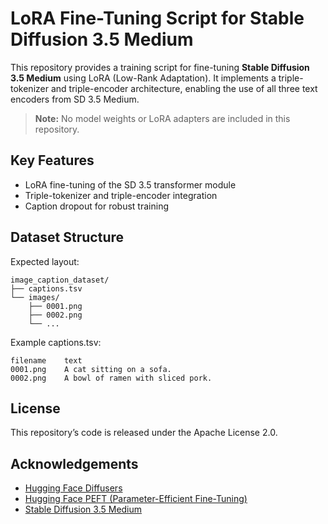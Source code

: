 # LoRA Fine-Tuning Script for Stable Diffusion 3.5 Medium

This repository provides a training script for fine-tuning **Stable Diffusion 3.5 Medium** using LoRA (Low-Rank Adaptation). It implements a triple-tokenizer and triple-encoder architecture, enabling the use of all three text encoders from SD 3.5 Medium.
> **Note:** No model weights or LoRA adapters are included in this repository.

## Key Features

- LoRA fine-tuning of the SD 3.5 transformer module  
- Triple-tokenizer and triple-encoder integration  
- Caption dropout for robust training

## Dataset Structure

Expected layout:
```
image_caption_dataset/
├── captions.tsv
└── images/
    ├── 0001.png
    ├── 0002.png
    └── ...
```

Example captions.tsv:
```
filename	text
0001.png	A cat sitting on a sofa.
0002.png	A bowl of ramen with sliced pork.
```

## License
This repository’s code is released under the Apache License 2.0.

## Acknowledgements
- [Hugging Face Diffusers](https://github.com/huggingface/diffusers/)
- [Hugging Face PEFT (Parameter-Efficient Fine-Tuning)](https://github.com/huggingface/peft)
- [Stable Diffusion 3.5 Medium](https://huggingface.co/stabilityai/stable-diffusion-3.5-medium)
